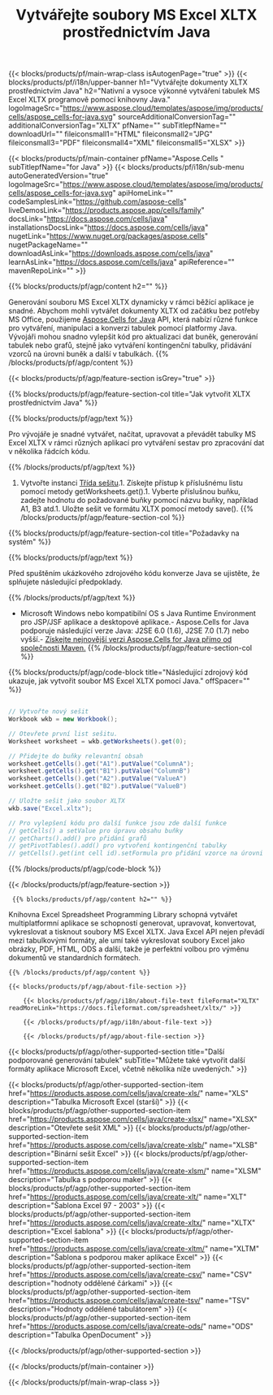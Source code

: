 ﻿---
title: Vytvářejte soubory MS Excel XLTX prostřednictvím Java 
url: /cs/java/create-xltx/ 
description: Java Ukázkový kód pro generování dokumentů XLTX. Tento kód použijte k vytváření souborů MS Excel XLTX v desktopové nebo webové aplikaci založené na Java.
---
{{< blocks/products/pf/main-wrap-class isAutogenPage="true" >}}
{{< blocks/products/pf/i18n/upper-banner h1="Vytvářejte dokumenty XLTX prostřednictvím Java" h2="Nativní a vysoce výkonné vytváření tabulek MS Excel XLTX programově pomocí knihovny Java." logoImageSrc="https://www.aspose.cloud/templates/aspose/img/products/cells/aspose_cells-for-java.svg" sourceAdditionalConversionTag="" additionalConversionTag="XLTX" pfName="" subTitlepfName="" downloadUrl="" fileiconsmall1="HTML" fileiconsmall2="JPG" fileiconsmall3="PDF" fileiconsmall4="XML" fileiconsmall5="XLSX" >}}

{{< blocks/products/pf/main-container pfName="Aspose.Cells " subTitlepfName="for Java" >}}
{{< blocks/products/pf/i18n/sub-menu autoGeneratedVersion="true" logoImageSrc="https://www.aspose.cloud/templates/aspose/img/products/cells/aspose_cells-for-java.svg" apiHomeLink="" codeSamplesLink="https://github.com/aspose-cells" liveDemosLink="https://products.aspose.app/cells/family" docsLink="https://docs.aspose.com/cells/java" installationsDocsLink="https://docs.aspose.com/cells/java" nugetLink="https://www.nuget.org/packages/aspose.cells" nugetPackageName="" downloadAsLink="https://downloads.aspose.com/cells/java" learnAsLink="https://docs.aspose.com/cells/java" apiReference="" mavenRepoLink="" >}}

{{% blocks/products/pf/agp/content h2="" %}}

 Generování souboru MS Excel XLTX dynamicky v rámci běžící aplikace je snadné. Abychom mohli vytvářet dokumenty XLTX od začátku bez potřeby MS Office, použijeme
 [Aspose.Cells for Java](https://products.aspose.com/cells/java) 
 API, která nabízí různé funkce pro vytváření, manipulaci a konverzi tabulek pomocí platformy Java. Vývojáři mohou snadno vylepšit kód pro aktualizaci dat buněk, generování tabulek nebo grafů, stejně jako vytváření kontingenční tabulky, přidávání vzorců na úrovni buněk a další v tabulkách.
{{% /blocks/products/pf/agp/content %}}

{{< blocks/products/pf/agp/feature-section isGrey="true" >}}

{{% blocks/products/pf/agp/feature-section-col title="Jak vytvořit XLTX prostřednictvím Java" %}}

{{% blocks/products/pf/agp/text %}}

 Pro vývojáře je snadné vytvářet, načítat, upravovat a převádět tabulky MS Excel XLTX v rámci různých aplikací pro vytváření sestav pro zpracování dat v několika řádcích kódu.

{{% /blocks/products/pf/agp/text %}}

1. Vytvořte instanci [Třída sešitu](https://apireference.aspose.com/cells/java/com.aspose.cells/Workbook).1. Získejte přístup k příslušnému listu pomocí metody getWorksheets.get().1. Vyberte příslušnou buňku, zadejte hodnotu do požadované buňky pomocí názvu buňky, například A1, B3 atd.1. Uložte sešit ve formátu XLTX pomocí metody save().
{{% /blocks/products/pf/agp/feature-section-col %}}

{{% blocks/products/pf/agp/feature-section-col title="Požadavky na systém" %}}

{{% blocks/products/pf/agp/text %}}

Před spuštěním ukázkového zdrojového kódu konverze Java se ujistěte, že splňujete následující předpoklady.  

{{% /blocks/products/pf/agp/text %}}

- Microsoft Windows nebo kompatibilní OS s Java Runtime Environment pro JSP/JSF aplikace a desktopové aplikace.- Aspose.Cells for Java podporuje následující verze Java: J2SE 6.0 (1.6), J2SE 7.0 (1.7) nebo vyšší.- [Získejte nejnovější verzi Aspose.Cells for Java přímo od společnosti Maven.](https://docs.aspose.com/cells/java/installation/) 
{{% /blocks/products/pf/agp/feature-section-col %}}

{{% blocks/products/pf/agp/code-block title="Následující zdrojový kód ukazuje, jak vytvořit soubor MS Excel XLTX pomocí Java." offSpacer="" %}}

```cs

// Vytvořte nový sešit
Workbook wkb = new Workbook();

// Otevřete první list sešitu.
Worksheet worksheet = wkb.getWorksheets().get(0);

// Přidejte do buňky relevantní obsah
worksheet.getCells().get("A1").putValue("ColumnA");
worksheet.getCells().get("B1").putValue("ColumnB")
worksheet.getCells().get("A2").putValue("ValueA")
worksheet.getCells().get("B2").putValue("ValueB")

// Uložte sešit jako soubor XLTX
wkb.save("Excel.xltx"); 

// Pro vylepšení kódu pro další funkce jsou zde další funkce
// getCells() a setValue pro úpravu obsahu buňky
// getCharts().add() pro přidání grafů
// getPivotTables().add() pro vytvoření kontingenční tabulky
// getCells().get(int cell id).setFormula pro přidání vzorce na úrovni buňky


```

{{% /blocks/products/pf/agp/code-block %}}

{{< /blocks/products/pf/agp/feature-section >}}

<!-- aboutfile Starts -->

     
     {{% blocks/products/pf/agp/content h2="" %}}

 Knihovna Excel Spreadsheet Programming Library schopná vytvářet multiplatformní aplikace se schopností generovat, upravovat, konvertovat, vykreslovat a tisknout soubory MS Excel XLTX. Java Excel API nejen převádí mezi tabulkovými formáty, ale umí také vykreslovat soubory Excel jako obrázky, PDF, HTML, ODS a další, takže je perfektní volbou pro výměnu dokumentů ve standardních formátech.



    {{% /blocks/products/pf/agp/content %}}

    {{< blocks/products/pf/agp/about-file-section >}}

        {{< blocks/products/pf/agp/i18n/about-file-text fileFormat="XLTX" readMoreLink="https://docs.fileformat.com/spreadsheet/xltx/" >}}

        {{< /blocks/products/pf/agp/i18n/about-file-text >}}

        {{< /blocks/products/pf/agp/about-file-section >}}

          

<!-- aboutfile Ends -->

{{< blocks/products/pf/agp/other-supported-section title="Další podporované generování tabulek" subTitle="Můžete také vytvořit další formáty aplikace Microsoft Excel, včetně několika níže uvedených." >}}

{{< blocks/products/pf/agp/other-supported-section-item href="https://products.aspose.com/cells/java/create-xls/" name="XLS" description="Tabulka Microsoft Excel (starší)" >}} 
{{< blocks/products/pf/agp/other-supported-section-item href="https://products.aspose.com/cells/java/create-xlsx/" name="XLSX" description="Otevřete sešit XML" >}} 
{{< blocks/products/pf/agp/other-supported-section-item href="https://products.aspose.com/cells/java/create-xlsb/" name="XLSB" description="Binární sešit Excel" >}} 
{{< blocks/products/pf/agp/other-supported-section-item href="https://products.aspose.com/cells/java/create-xlsm/" name="XLSM" description="Tabulka s podporou maker" >}} 
{{< blocks/products/pf/agp/other-supported-section-item href="https://products.aspose.com/cells/java/create-xlt/" name="XLT" description="Šablona Excel 97 - 2003" >}} 
{{< blocks/products/pf/agp/other-supported-section-item href="https://products.aspose.com/cells/java/create-xltx/" name="XLTX" description="Excel šablona" >}} 
{{< blocks/products/pf/agp/other-supported-section-item href="https://products.aspose.com/cells/java/create-xltm/" name="XLTM" description="Šablona s podporou maker aplikace Excel" >}} 
{{< blocks/products/pf/agp/other-supported-section-item href="https://products.aspose.com/cells/java/create-csv/" name="CSV" description="hodnoty oddělené čárkami" >}} 
{{< blocks/products/pf/agp/other-supported-section-item href="https://products.aspose.com/cells/java/create-tsv/" name="TSV" description="Hodnoty oddělené tabulátorem" >}} 
{{< blocks/products/pf/agp/other-supported-section-item href="https://products.aspose.com/cells/java/create-ods/" name="ODS" description="Tabulka OpenDocument" >}} 

{{< /blocks/products/pf/agp/other-supported-section >}}

{{< /blocks/products/pf/main-container >}}
    
{{< /blocks/products/pf/main-wrap-class >}}
